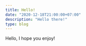 ```yaml
---
title: Hello!
date: "2020-12-18T21:00:00+07:00"
description: "Hello there!"
type: blog
---
```


Hello, I hope you enjoy!
